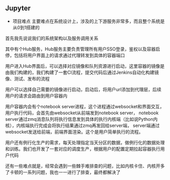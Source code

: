 ## Jupyter
- 项目难点
主要难点在系统设计上，涉及的上下游服务非常多，而且整个系统是从0到1搭建的

首先我先说说我们的系统架构以及服务调用关系

其中有个Hub服务，Hub服务主要负责管理所有用户SSO登录，鉴权以及容器启停，包括将用户界面上的请求通过代理转发到具体的容器端口

用户进入Hub界面后，可以选择对应镜像和队列资源进行启动，这里容器的镜像是由我们构建的，我们构建了一套CI流程，提交代码后通过Jenkins自动化构建镜像、测试、发布的流程

用户可以选择自己需要的镜像进行启动，启动后，将用户url添加到代理层，后续用户的请求会路由到用户容器内

用户容器内会有个notebook server进程，这个进程通过websocket和界面交互，用户执行代码，会首先由websocket从前端发到notebook server，
notebook server通过zmq消息队列将执行信息发到具体的执行内核端（比如说Python内核），内核端执行完成会将执行结果通过zmq再发回给server端，
server端通过websocket发送给前端，前端界面渲染。这个是用户简单执行的流程。

用户还有例行化生产的需求，每天处理指定当天分区的数据，做例行化的数据处理和训练。我们也开发了一套对应的调度生产，根据用户的配置定期拉起容器执行用户代码

还有一些难点就是，经常会遇到一些棘手难排查的问题，比如内核卡住、内核开多了卡顿的一系列问题，我也一一进行了排查，最终都解决了

